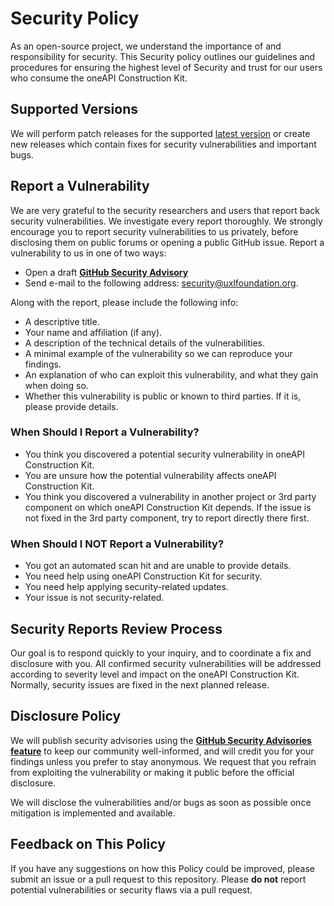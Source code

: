 # Security Policy

As an open-source project, we understand the importance of and responsibility
for security. This Security policy outlines our guidelines and procedures for
ensuring the highest level of Security and trust for our users who consume the
oneAPI Construction Kit.

## Supported Versions

We will perform patch releases for the supported [latest version][1] or create
new releases which contain fixes for security vulnerabilities and important
bugs.

## Report a Vulnerability

We are very grateful to the security researchers and users that report back
security vulnerabilities. We investigate every report thoroughly.
We strongly encourage you to report security vulnerabilities to us privately,
before disclosing them on public forums or opening a public GitHub issue.
Report a vulnerability to us in one of two ways:

* Open a draft [**GitHub Security Advisory**][2]
* Send e-mail to the following address: <security@uxlfoundation.org>.

Along with the report, please include the following info:

* A descriptive title.
* Your name and affiliation (if any).
* A description of the technical details of the vulnerabilities.
* A minimal example of the vulnerability so we can reproduce your findings.
* An explanation of who can exploit this vulnerability, and what they gain
  when doing so.
* Whether this vulnerability is public or known to third parties. If it is,
  please provide details.

### When Should I Report a Vulnerability?

* You think you discovered a potential security vulnerability in oneAPI
  Construction Kit.
* You are unsure how the potential vulnerability affects oneAPI Construction
  Kit.
* You think you discovered a vulnerability in another project or 3rd party
  component on which oneAPI Construction Kit depends. If the issue is not fixed
  in the 3rd party component, try to report directly there first.

### When Should I NOT Report a Vulnerability?

* You got an automated scan hit and are unable to provide details.
* You need help using oneAPI Construction Kit for security.
* You need help applying security-related updates.
* Your issue is not security-related.

## Security Reports Review Process

Our goal is to respond quickly to your inquiry, and to coordinate a fix and
disclosure with you. All confirmed security vulnerabilities will be addressed
according to severity level and impact on the oneAPI Construction Kit.
Normally, security issues are fixed in the next planned release.

## Disclosure Policy

We will publish security advisories using the
[**GitHub Security Advisories feature**][3]
to keep our community well-informed, and will credit you for your findings
unless you prefer to stay anonymous. We request that you refrain from
exploiting the vulnerability or making it public before the official disclosure.

We will disclose the vulnerabilities and/or bugs as soon as possible once
mitigation is implemented and available.

## Feedback on This Policy

If you have any suggestions on how this Policy could be improved, please submit
an issue or a pull request to this repository. Please **do not** report
potential vulnerabilities or security flaws via a pull request.

[1]: https://github.com/uxlfoundation/oneapi-construction-kit/releases/latest
[2]: https://github.com/uxlfoundation/oneapi-construction-kit/security/advisories/new
[3]: https://github.com/uxlfoundation/oneapi-construction-kit/security/advisories
